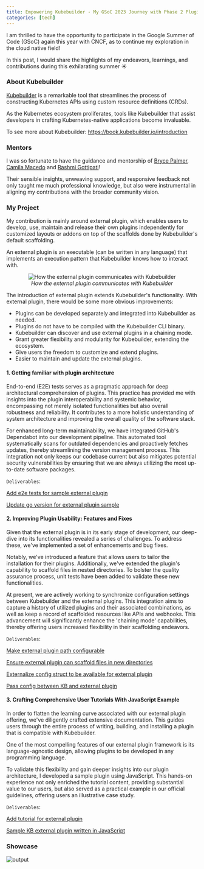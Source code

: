 ```yaml
---
title: Empowering Kubebuilder - My GSoC 2023 Journey with Phase 2 Plugin
categories: [tech]
---
```


I am thrilled to have the opportunity to participate in the Google Summer of Code
(GSoC) again this year with CNCF, as to continue my exploration in the cloud native field!

In this post, I would share the highlights of my endeavors, learnings, and contributions during this exhilarating summer ☀️

### About Kubebuilder

[Kubebuilder](https://github.com/kubernetes-sigs/kubebuilder) is a remarkable tool that streamlines the process of constructing Kubernetes APIs using custom resource definitions (CRDs).

As the Kubernetes ecosystem proliferates, tools like Kubebuilder that assist developers in crafting Kubernetes-native applications become invaluable. 

To see more about Kubebuilder: https://book.kubebuilder.io/introduction

### Mentors

I was so fortunate to have the guidance and mentorship of [Bryce Palmer](https://github.com/everettraven), [Camila Macedo](https://github.com/camilamacedo86) and [Rashmi Gottipati](https://github.com/rashmigottipati)!

Their sensible insights, unweaving support, and responsive feedback not only taught me much professional knowledge, but also were instrumental in aligning my contributions with the broader community vision.

### My Project

My contribution is mainly around external plugin, which enables users to develop, use, maintain and release their own plugins independently for customized layouts or addons on top of the scaffolds done by Kubebuilder's default scaffolding.

An external plugin is an executable (can be written in any language) that implements an execution pattern that Kubebuilder knows how to interact with. 

<p align="center">
  <img src="https://github.com/kubernetes-sigs/kubebuilder/assets/48944635/c11094b8-64bc-4523-9dd5-b7197ac75178" title="How the external plugin communicates with Kubebuilder">
  <br>
  <em>How the external plugin communicates with Kubebuilder</em>
</p>

The introduction of external plugin extends Kubebuilder's functionality. With external plugin, there would be some more obvious improvements:

- Plugins can be developed separately and integrated into Kubebuilder as needed.
- Plugins do not have to be compiled with the Kubebuilder CLI binary.
- Kubebuilder can discover and use external plugins in a chaining mode.
- Grant greater flexibility and modularity for Kubebuilder, extending the ecosystem.
- Give users the freedom to customize and extend plugins.
- Easier to maintain and update the external plugins.


#### 1. Getting familiar with plugin architecture

End-to-end (E2E) tests serves as a pragmatic approach for deep architectural comprehension of plugins.
This practice has provided me with insights into the plugin interoperability and systemic behavior, encompassing not merely isolated functionalities but also overall robustness and reliability.
It contributes to a more holistic understanding of system architecture and improving the overall quality of the software stack.

For enhanced long-term maintainability, we have integrated GitHub's Dependabot into our development pipeline.
This automated tool systematically scans for outdated dependencies and proactively fetches updates, thereby streamlining the version management process.
This integration not only keeps our codebase current but also mitigates potential security vulnerabilities by ensuring that we are always utilizing the most up-to-date software packages.

`Deliverables`:

[Add e2e tests for sample external plugin](https://github.com/kubernetes-sigs/kubebuilder/pull/3419)

[Update go version for external plugin sample](https://github.com/kubernetes-sigs/kubebuilder/pull/3412)



#### 2. Improving Plugin Usability: Features and Fixes

Given that the external plugin is in its early stage of development, our deep-dive into its functionalities revealed a series of challenges.
To address these, we've implemented a set of enhancements and bug fixes. 

Notably, we've introduced a feature that allows users to tailor the installation for their plugins.
Additionally, we've extended the plugin's capability to scaffold files in nested directories. 
To bolster the quality assurance process, unit tests have been added to validate these new functionalities.

At present, we are actively working to synchronize configuration settings between Kubebuilder and the external plugins.
This integration aims to capture a history of utilized plugins and their associated combinations, as well as keep a record of scaffolded resources like APIs and webhooks.
This advancement will significantly enhance the 'chaining mode' capabilities, thereby offering users increased flexibility in their scaffolding endeavors.

`Deliverables`:

[Make external plugin path configurable](https://github.com/kubernetes-sigs/kubebuilder/pull/3437)

[Ensure external plugin can scaffold files in new directories](https://github.com/kubernetes-sigs/kubebuilder/pull/3519)

[Externalize config struct to be available for external plugin](https://github.com/kubernetes-sigs/kubebuilder/pull/3554)

[Pass config between KB and external plugin](https://github.com/kubernetes-sigs/kubebuilder/pull/3526)



#### 3. Crafting Comprehensive User Tutorials With JavaScript Example

In order to flatten the learning curve associated with our external plugin offering, we've diligently crafted extensive documentation.
This guides users through the entire process of writing, building, and installing a plugin that is compatible with Kubebuilder. 

One of the most compelling features of our external plugin framework is its language-agnostic design, allowing plugins to be developed in any programming language.

To validate this flexibility and gain deeper insights into our plugin architecture, I developed a sample plugin using JavaScript.
This hands-on experience not only enriched the tutorial content, providing substantial value to our users, but also served as a practical example in our official guidelines, offering users an illustrative case study.

`Deliverables`:

[Add tutorial for external plugin](https://github.com/kubernetes-sigs/kubebuilder/pull/3488)

[Sample KB external plugin written in JavaScript](https://github.com/Eileen-Yu/kb-js-plugin)

### Showcase

![output](https://github.com/kubernetes-sigs/kubebuilder/assets/48944635/1aac358e-6488-4166-bdef-0b73d916423a)
